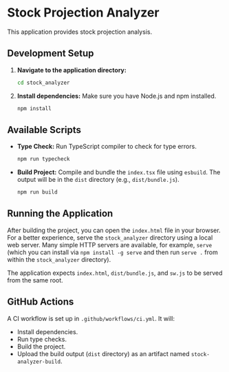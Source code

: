 # Stock Projection Analyzer

This application provides stock projection analysis.

## Development Setup

1.  **Navigate to the application directory:**
    ```bash
    cd stock_analyzer
    ```

2.  **Install dependencies:**
    Make sure you have Node.js and npm installed.
    ```bash
    npm install
    ```

## Available Scripts

*   **Type Check:**
    Run TypeScript compiler to check for type errors.
    ```bash
    npm run typecheck
    ```

*   **Build Project:**
    Compile and bundle the `index.tsx` file using `esbuild`. The output will be in the `dist` directory (e.g., `dist/bundle.js`).
    ```bash
    npm run build
    ```

## Running the Application

After building the project, you can open the `index.html` file in your browser. For a better experience, serve the `stock_analyzer` directory using a local web server. Many simple HTTP servers are available, for example, `serve` (which you can install via `npm install -g serve` and then run `serve .` from within the `stock_analyzer` directory).

The application expects `index.html`, `dist/bundle.js`, and `sw.js` to be served from the same root.

## GitHub Actions

A CI workflow is set up in `.github/workflows/ci.yml`. It will:
- Install dependencies.
- Run type checks.
- Build the project.
- Upload the build output (`dist` directory) as an artifact named `stock-analyzer-build`.
